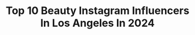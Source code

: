 ---
title: Top 10 Beauty Instagram Influencers In Los Angeles In 2024
description: >-
  Find top beauty Instagram influencers in Los Angeles in 2024. Most popular hashtags: #beauty #losangeles #model #fashion.
platform: Instagram
hits: 978
text_top: Analyze the best Instagram influencers on inBeat.
text_bottom: inBeat holds 978 Instagram influencers like this in Los Angeles, United States for you to collaborate.
profiles:
  - username: "katerinakraz"
    fullname: >-
      Katerina Kraz
    bio: >-
      Fashion/Beauty Los Angeles. @k.j.studio_
    location: "United States"
    followers: 178210
    engagement: 1
    commentsToLikes: 0.000000
    id: ck8systg0lvg00j786llnldas
    verified: false
    hashtags: "#outfitideas, #ad, #grwm, #ootd"
  - username: "riccardo.constant"
    fullname: >-
      Riccardo Constant
    bio: >-
      📸 Los Angeles Boudoir/Fine Art Photographer 👸 Help Women define their own version of Beauty ↡For Rates inquiries, please visit website↡
    location: "United States"
    followers: 8352
    engagement: 349
    commentsToLikes: 0.047613
    id: ck6tq91psq2rz0j71obxvzdwq
    verified: false
    hashtags: "#boudoir, #sensual, #model, #fineartphotography"
  - username: "snapsstudio"
    fullname: >-
      Snaps Studio
    bio: >-
      LA area Photography/retouching 📷 Bookings Amanda@snaps.pro
    location: "United States"
    followers: 40357
    engagement: 66
    commentsToLikes: 0.043888
    id: ck0w2nxt4pbp00i19z2bg9ogy
    verified: false
    hashtags: "#naturallight, #makeup, #retouching, #retoucher"
  - username: "wladiva"
    fullname: >-
      Alana Diva Wright
    bio: >-
      West LA baby.West LA raised me. Corporate Thuggn/Model/Lover/Fighter/Go-Getta Work hard,play harder Live~Laugh~Love Y.O.L.O alanadivawright@gmail.com
    location: "United States"
    followers: 3588
    engagement: 546
    commentsToLikes: 0.061506
    id: ck6u7ywklogqo0j71mn0a3nek
    verified: false
    hashtags: "#cancun, #junebaby, #quintanaroo, #safetravels"
  - username: "theboyabouttown"
    fullname: >-
      
    bio: >-
      • National Treasure • Persona Non Grata • Cultural Attaché to downtown Manhattan • Creator of Whatever Forever
    location: "United States"
    followers: 24199
    engagement: 463
    commentsToLikes: 0.014387
    id: ck6tmr7a98dgv0j71mo79clc4
    verified: false
    hashtags: "#fashionable, #instagood, #smoking, #stylish"
  - username: "karinasfilms"
    fullname: >-
      Karina B
    bio: >-
      Mommy. Wife. Business woman. Cum Laude Graduate of NYC John Jay College of Criminal Justice 🎓Making movies 🎥LA✈️NYC
    location: "United States"
    followers: 12796
    engagement: 1088
    commentsToLikes: 0.051147
    id: ck15rc5jv76s80i1909dvpad2
    verified: false
    hashtags: "#instagram, #women, #actor, #instagood"
  - username: "lunocksphotography"
    fullname: >-
      LUCIANA NOCKS
    bio: >-
      Headshot & Portrait Photographer For info and rates email me at lunocks@gmail.com 📍Orange County, California
    location: "United States"
    followers: 26266
    engagement: 122
    commentsToLikes: 0.039806
    id: ck0tvh890bc8f0i19rdz7xpl5
    verified: false
    hashtags: "#lifestylephotographer, #kidsfashion, #newheadshots, #atrizmirim"
  - username: "everythingbrowsbyc"
    fullname: >-
      BROWSBYCASS
    bio: >-
      📍W 3rd st. L.A •CELEBRITY BROW STYLIST •EVERYTHING EYEBROWS+more •SHOP https://browsbycass.myshopify.com •PRIVATE TRAININGS BOOK WITH ME, click below
    location: "United States"
    followers: 78394
    engagement: 56
    commentsToLikes: 0.019038
    id: ck8t3e5w82xew0j78a4n1f5ft
    verified: false
    hashtags: "#beauty, #losangeles, #makeup, #mua"
  - username: "djl3xi"
    fullname: >-
      L3XI
    bio: >-
      DJ 🎧 PRODUC3R | 🎬 Exclusive Artists Agency |📍Los Angeles MY N3XT SHOW: Las Vegas🎟️⬇️
    location: "United States"
    followers: 121939
    engagement: 514
    commentsToLikes: 0.017633
    id: ck8wenam3ebco0j788n3qyt1j
    verified: false
    hashtags: "#fashion, #dj, #music, #spafacial"
  - username: "lauren_rote"
    fullname: >-
      Lauren Rote Youash
    bio: >-
      Real content. No b.s. family, style, health, beauty 📍Los Angeles
    location: "United States"
    followers: 123262
    engagement: 437
    commentsToLikes: 0.021785
    id: ck0uauip5d0nd0i19m226ti31
    verified: false
    hashtags: "#fallsimmerpot, #14, #longhair, #haircut"
---